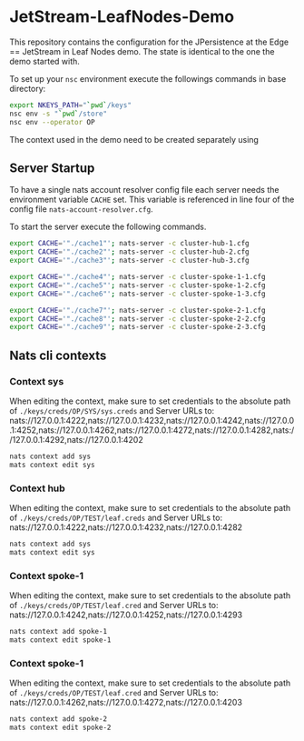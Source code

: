 # JetStream-LeafNodes-Demo

This repository contains the configuration for the JPersistence at the Edge == JetStream in Leaf Nodes demo.
The state is identical to the one the demo started with. 

To set up your `nsc` environment execute the followings commands in base directory:

```bash
export NKEYS_PATH="`pwd`/keys"
nsc env -s "`pwd`/store"
nsc env --operator OP
```

The context used in the demo need to be created separately using 

## Server Startup

To have a single nats account resolver config file each server needs the environment variable `CACHE` set.
This variable is referenced in line four of the config file `nats-account-resolver.cfg`.

To start the server execute the following commands.

```bash
export CACHE='"./cache1"'; nats-server -c cluster-hub-1.cfg
export CACHE='"./cache2"'; nats-server -c cluster-hub-2.cfg
export CACHE='"./cache3"'; nats-server -c cluster-hub-3.cfg

export CACHE='"./cache4"'; nats-server -c cluster-spoke-1-1.cfg
export CACHE='"./cache5"'; nats-server -c cluster-spoke-1-2.cfg
export CACHE='"./cache6"'; nats-server -c cluster-spoke-1-3.cfg

export CACHE='"./cache7"'; nats-server -c cluster-spoke-2-1.cfg
export CACHE='"./cache8"'; nats-server -c cluster-spoke-2-2.cfg
export CACHE='"./cache9"'; nats-server -c cluster-spoke-2-3.cfg
```

## Nats cli contexts

### Context sys

When editing the context, make sure to set credentials to the absolute path of `./keys/creds/OP/SYS/sys.creds` and Server URLs to:
nats://127.0.0.1:4222,nats://127.0.0.1:4232,nats://127.0.0.1:4242,nats://127.0.0.1:4252,nats://127.0.0.1:4262,nats://127.0.0.1:4272,nats://127.0.0.1:4282,nats://127.0.0.1:4292,nats://127.0.0.1:4202

```bash
nats context add sys
mats context edit sys
```

### Context hub

When editing the context, make sure to set credentials to the absolute path of `./keys/creds/OP/TEST/leaf.creds` and Server URLs to:
nats://127.0.0.1:4222,nats://127.0.0.1:4232,nats://127.0.0.1:4282

```bash
nats context add sys
mats context edit sys
```

### Context spoke-1

When editing the context, make sure to set credentials to the absolute path of `./keys/creds/OP/TEST/leaf.cred` and Server URLs to:
nats://127.0.0.1:4242,nats://127.0.0.1:4252,nats://127.0.0.1:4293

```bash
nats context add spoke-1
mats context edit spoke-1
```

### Context spoke-1

When editing the context, make sure to set credentials to the absolute path of `./keys/creds/OP/TEST/leaf.cred` and Server URLs to:
nats://127.0.0.1:4262,nats://127.0.0.1:4272,nats://127.0.0.1:4203

```bash
nats context add spoke-2
mats context edit spoke-2
```

